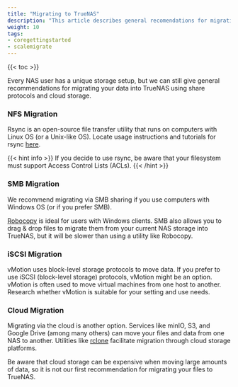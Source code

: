 ```yaml
---
title: "Migrating to TrueNAS"
description: "This article describes general recomendations for migrating data into TrueNAS."
weight: 10
tags:
- coregettingstarted
- scalemigrate
---
```


{{< toc >}}

Every NAS user has a unique storage setup, but we can still give general recommendations for migrating your data into TrueNAS using share protocols and cloud storage.

### NFS Migration

Rsync is an open-source file transfer utility that runs on computers with Linux OS (or a Unix-like OS). Locate usage instructions and tutorials for rsync [here](https://rsync.samba.org/).

{{< hint info >}}
If you decide to use rsync, be aware that your filesystem must support Access Control Lists (ACLs).
{{< /hint >}}

### SMB Migration

We recommend migrating via SMB sharing if you use computers with Windows OS (or if you prefer SMB). 

[Robocopy](https://learn.microsoft.com/en-us/windows-server/administration/windows-commands/robocopy) is ideal for users with Windows clients. SMB also allows you to drag & drop files to migrate them from your current NAS storage into TrueNAS, but it will be slower than using a utility like Robocopy.

### iSCSI Migration

vMotion uses block-level storage protocols to move data. If you prefer to use iSCSI (block-level storage) protocols, vMotion might be an option. vMotion is often used to move virtual machines from one host to another. Research whether vMotion is suitable for your setting and use needs.

### Cloud Migration

Migrating via the cloud is another option. Services like minIO, S3, and Google Drive (among many others) can move your files and data from one NAS to another. Utilities like [rclone](https://rclone.org/) facilitate migration through cloud storage platforms.

Be aware that cloud storage can be expensive when moving large amounts of data, so it is not our first recommendation for migrating your files to TrueNAS.